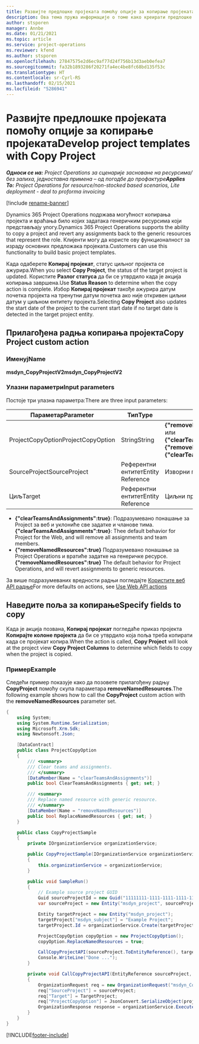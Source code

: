 ```yaml
---
title: Развијте предлошке пројеката помоћу опције за копирање пројеката
description: Ова тема пружа информације о томе како креирати предлошке пројеката помоћу прилагођене радње Копирање пројекта.
author: stsporen
manager: Annbe
ms.date: 01/21/2021
ms.topic: article
ms.service: project-operations
ms.reviewer: kfend
ms.author: stsporen
ms.openlocfilehash: 27847575e2d6ec9af77d24f756b13d3aeb0efea7
ms.sourcegitcommit: fa32b1893286f20271fa4ec4be8fc68bd135f53c
ms.translationtype: HT
ms.contentlocale: sr-Cyrl-RS
ms.lasthandoff: 02/15/2021
ms.locfileid: "5286941"
---
```

# <a name="develop-project-templates-with-copy-project"></a><span data-ttu-id="09519-103">Развијте предлошке пројеката помоћу опције за копирање пројеката</span><span class="sxs-lookup"><span data-stu-id="09519-103">Develop project templates with Copy Project</span></span>

<span data-ttu-id="09519-104">_**Односи се на:** Project Operations за сценарије засноване на ресурсима/без залиха, једноставна примена – од погодбе до профактуре_</span><span class="sxs-lookup"><span data-stu-id="09519-104">_**Applies To:** Project Operations for resource/non-stocked based scenarios, Lite deployment - deal to proforma invoicing_</span></span>

[!include [rename-banner](~/includes/cc-data-platform-banner.md)]

<span data-ttu-id="09519-105">Dynamics 365 Project Operations подржава могућност копирања пројекта и враћања било којих задатака генеричким ресурсима који представљају улогу.</span><span class="sxs-lookup"><span data-stu-id="09519-105">Dynamics 365 Project Operations supports the ability to copy a project and revert any assignments back to the generic resources that represent the role.</span></span> <span data-ttu-id="09519-106">Клијенти могу да користе ову функционалност за израду основних предложака пројеката.</span><span class="sxs-lookup"><span data-stu-id="09519-106">Customers can use this functionality to build basic project templates.</span></span>

<span data-ttu-id="09519-107">Када одаберете **Копирај пројекат**, статус циљног пројекта се ажурира.</span><span class="sxs-lookup"><span data-stu-id="09519-107">When you select **Copy Project**, the status of the target project is updated.</span></span> <span data-ttu-id="09519-108">Користите **Разлог статуса** да би се утврдило када је акција копирања завршена.</span><span class="sxs-lookup"><span data-stu-id="09519-108">Use **Status Reason** to determine when the copy action is complete.</span></span> <span data-ttu-id="09519-109">Избор **Копирај пројекат** такође ажурира датум почетка пројекта на тренутни датум почетка ако није откривен циљни датум у циљном ентитету пројекта.</span><span class="sxs-lookup"><span data-stu-id="09519-109">Selecting **Copy Project** also updates the start date of the project to the current start date if no target date is detected in the target project entity.</span></span>

## <a name="copy-project-custom-action"></a><span data-ttu-id="09519-110">Прилагођена радња копирања пројекта</span><span class="sxs-lookup"><span data-stu-id="09519-110">Copy Project custom action</span></span> 

### <a name="name"></a><span data-ttu-id="09519-111">Именуј</span><span class="sxs-lookup"><span data-stu-id="09519-111">Name</span></span> 

<span data-ttu-id="09519-112">**msdyn_CopyProjectV2**</span><span class="sxs-lookup"><span data-stu-id="09519-112">**msdyn_CopyProjectV2**</span></span>

### <a name="input-parameters"></a><span data-ttu-id="09519-113">Улазни параметри</span><span class="sxs-lookup"><span data-stu-id="09519-113">Input parameters</span></span>
<span data-ttu-id="09519-114">Постоје три улазна параметра:</span><span class="sxs-lookup"><span data-stu-id="09519-114">There are three input parameters:</span></span>

| <span data-ttu-id="09519-115">Параметар</span><span class="sxs-lookup"><span data-stu-id="09519-115">Parameter</span></span>          | <span data-ttu-id="09519-116">Тип</span><span class="sxs-lookup"><span data-stu-id="09519-116">Type</span></span>   | <span data-ttu-id="09519-117">Вредности</span><span class="sxs-lookup"><span data-stu-id="09519-117">Values</span></span>                                                   | 
|--------------------|--------|----------------------------------------------------------|
| <span data-ttu-id="09519-118">ProjectCopyOption</span><span class="sxs-lookup"><span data-stu-id="09519-118">ProjectCopyOption</span></span>  | <span data-ttu-id="09519-119">String</span><span class="sxs-lookup"><span data-stu-id="09519-119">String</span></span> | <span data-ttu-id="09519-120">**{"removeNamedResources":true}** или **{"clearTeamsAndAssignments":true}**</span><span class="sxs-lookup"><span data-stu-id="09519-120">**{"removeNamedResources":true}** or **{"clearTeamsAndAssignments":true}**</span></span> |
| <span data-ttu-id="09519-121">SourceProject</span><span class="sxs-lookup"><span data-stu-id="09519-121">SourceProject</span></span>      | <span data-ttu-id="09519-122">Референтни ентитет</span><span class="sxs-lookup"><span data-stu-id="09519-122">Entity Reference</span></span> | <span data-ttu-id="09519-123">Изворни пројекат</span><span class="sxs-lookup"><span data-stu-id="09519-123">Source Project</span></span> |
| <span data-ttu-id="09519-124">Циљ</span><span class="sxs-lookup"><span data-stu-id="09519-124">Target</span></span>             | <span data-ttu-id="09519-125">Референтни ентитет</span><span class="sxs-lookup"><span data-stu-id="09519-125">Entity Reference</span></span> | <span data-ttu-id="09519-126">Циљни пројекат</span><span class="sxs-lookup"><span data-stu-id="09519-126">Target Project</span></span> |


- <span data-ttu-id="09519-127">**{"clearTeamsAndAssignments":true}**: Подразумевано понашање за Project за веб и уклониће све задатке и чланове тима.</span><span class="sxs-lookup"><span data-stu-id="09519-127">**{"clearTeamsAndAssignments":true}**: Thee default behavior for Project for the Web, and will remove all assignments and team members.</span></span>
- <span data-ttu-id="09519-128">**{"removeNamedResources":true}** Подразумевано понашање за Project Operations и вратиће задатке на генеричке ресурсе.</span><span class="sxs-lookup"><span data-stu-id="09519-128">**{"removeNamedResources":true}** The default behavior for Project Operations, and will revert assignments to generic resources.</span></span>

<span data-ttu-id="09519-129">За више подразумеваних вредности радњи погледајте [Користите веб API радње](https://docs.microsoft.com/powerapps/developer/common-data-service/webapi/use-web-api-actions)</span><span class="sxs-lookup"><span data-stu-id="09519-129">For more defaults on actions, see [Use Web API actions](https://docs.microsoft.com/powerapps/developer/common-data-service/webapi/use-web-api-actions)</span></span>

## <a name="specify-fields-to-copy"></a><span data-ttu-id="09519-130">Наведите поља за копирање</span><span class="sxs-lookup"><span data-stu-id="09519-130">Specify fields to copy</span></span> 
<span data-ttu-id="09519-131">Када је акција позвана, **Копирај пројекат** погледаће приказ пројекта **Копирајте колоне пројекта** да би се утврдило која поља треба копирати када се пројекат копира.</span><span class="sxs-lookup"><span data-stu-id="09519-131">When the action is called, **Copy Project** will look at the project view **Copy Project Columns** to determine which fields to copy when the project is copied.</span></span>


### <a name="example"></a><span data-ttu-id="09519-132">Пример</span><span class="sxs-lookup"><span data-stu-id="09519-132">Example</span></span>
<span data-ttu-id="09519-133">Следећи пример показује како да позовете прилагођену радњу **CopyProject** помоћу скупа параметара **removeNamedResources**.</span><span class="sxs-lookup"><span data-stu-id="09519-133">The following example shows how to call the **CopyProject** custom action with the **removeNamedResources** parameter set.</span></span>
```C#
{
    using System;
    using System.Runtime.Serialization;
    using Microsoft.Xrm.Sdk;
    using Newtonsoft.Json;

    [DataContract]
    public class ProjectCopyOption
    {
        /// <summary>
        /// Clear teams and assignments.
        /// </summary>
        [DataMember(Name = "clearTeamsAndAssignments")]
        public bool ClearTeamsAndAssignments { get; set; }

        /// <summary>
        /// Replace named resource with generic resource.
        /// </summary>
        [DataMember(Name = "removeNamedResources")]
        public bool ReplaceNamedResources { get; set; }
    }

    public class CopyProjectSample
    {
        private IOrganizationService organizationService;

        public CopyProjectSample(IOrganizationService organizationService)
        {
            this.organizationService = organizationService;
        }

        public void SampleRun()
        {
            // Example source project GUID
            Guid sourceProjectId = new Guid("11111111-1111-1111-1111-111111111111");
            var sourceProject = new Entity("msdyn_project", sourceProjectId);

            Entity targetProject = new Entity("msdyn_project");
            targetProject["msdyn_subject"] = "Example Project";
            targetProject.Id = organizationService.Create(targetProject);

            ProjectCopyOption copyOption = new ProjectCopyOption();
            copyOption.ReplaceNamedResources = true;

            CallCopyProjectAPI(sourceProject.ToEntityReference(), targetProject.ToEntityReference(), copyOption);
            Console.WriteLine("Done ...");
        }

        private void CallCopyProjectAPI(EntityReference sourceProject, EntityReference TargetProject, ProjectCopyOption projectCopyOption)
        {
            OrganizationRequest req = new OrganizationRequest("msdyn_CopyProjectV2");
            req["SourceProject"] = sourceProject;
            req["Target"] = TargetProject;
            req["ProjectCopyOption"] = JsonConvert.SerializeObject(projectCopyOption);
            OrganizationResponse response = organizationService.Execute(req);
        }
    }
}
```


[!INCLUDE[footer-include](../includes/footer-banner.md)]